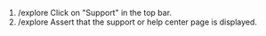 1. /explore Click on "Support" in the top bar.
2. /explore Assert that the support or help center page is displayed.